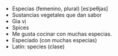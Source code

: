 - Especias (femenino, plural) [esˈpeθjas]
- Sustancias vegetales que dan sabor
- Gia vị
- Spices
- Me gusta cocinar con muchas especias.
- Especiado (con muchas especias)
- Latín: species (clase)